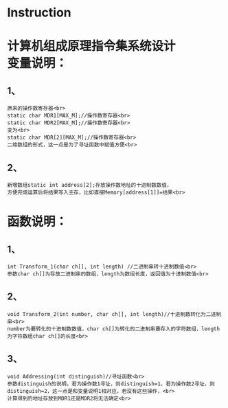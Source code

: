 # Instruction<br>
计算机组成原理指令集系统设计<br>
变量说明：<br>
==
1、
--
    原来的操作数寄存器<br>
    static char MDR1[MAX_M];//操作数寄存器<br>
    static char MDR2[MAX_M];//操作数寄存器<br>
    变为<br>
    static char MDR[2][MAX_M];//操作数寄存器<br>
    二维数组的形式，这一点是为了寻址函数中赋值方便<br>
2、
--
    新增数组static int address[2];存放操作数地址的十进制数数值，
    方便完成运算后将结果写入主存，比如直接Memory[address[1]]=结果<br>

函数说明：<br>
====
1、
--
    int Transform_1(char ch[], int length) //二进制串转十进制数值<br>
    参数char ch[]为存放二进制串的数组，length为数组长度，返回值为十进制数值<br>
2、
--
    void Transform_2(int number, char ch[], int length)//十进制数转化为二进制串<br>
    number为要转化的十进制数数值，char ch[]为转化的二进制串要存入的字符数组，length为字符数组char ch[]的长度<br>
3、
--
    void Addressing(int distinguish)//寻址函数<br>
    参数distinguish的说明，若为操作数1寻址，则distinguish=1，若为操作数2寻址，则distinguish=2，这一点是和变量说明1相对应，若没有这些操作，<br>
    计算得到的地址存放到MDR1还是MDR2将无法确定<br>
